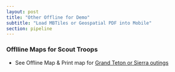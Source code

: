 ```yaml
---
layout: post
title: "Other Offline for Demo"
subtitle: "Load MBTiles or Geospatial PDF into Mobile"
section: pipeline
---
```



### Offlline Maps for Scout Troops

* See Offline Map & Print map for [Grand Teton or Sierra outings](https://3linemaps.com/search?q=mobile)
